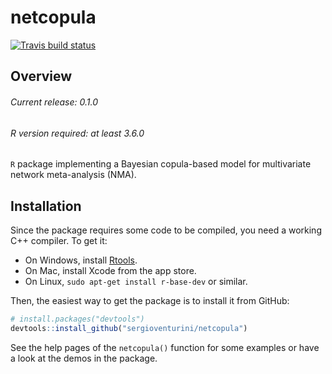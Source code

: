 # netcopula

[![Travis build status](https://travis-ci.org/sergioventurini/netcopula.svg?branch=master)](https://travis-ci.org/sergioventurini/netcopula)

## Overview

###### Current release: 0.1.0
###### R version required: at least 3.6.0
`R` package implementing a Bayesian copula-based model for multivariate network meta-analysis (NMA).

## Installation

Since the package requires some code to be compiled, you need a working C++
compiler. To get it:

- On Windows, install [Rtools](https://cran.r-project.org/bin/windows/Rtools/).
- On Mac, install Xcode from the app store.
- On Linux, `sudo apt-get install r-base-dev` or similar.

Then, the easiest way to get the package is to install it from GitHub:

``` r
# install.packages("devtools")
devtools::install_github("sergioventurini/netcopula")
```

See the help pages of the `netcopula()` function for some examples
or have a look at the demos in the package.

